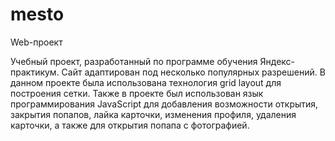 # mesto

Web-проект

Учебный проект, разработанный по программе обучения Яндекс-практикум. Сайт адаптирован под несколько популярных разрешений. В данном проекте была использована технология grid layout для построения сетки. Также в проекте был использован язык программирования JavaScript для добавления возможности открытия, закрытия попапов, лайка карточки, изменения профиля, удаления карточки, а также для открытия попапа с фотографией. 